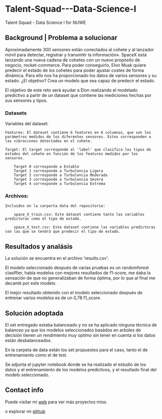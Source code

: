 # Talent-Squad---Data-Science-I
Talent Squad - Data Science I for NUWE


## Background | Problema a solucionar

Aproximadamente 300 sensores están conectados al cohete y al lanzador móvil para detectar, registrar y transmitir la información». SpaceX está lanzando una nueva cadena de cohetes con un nuevo propósito de negocio, rocket-commerce. Para poder conseguirlo, Elon Musk quiere predecir el estado de los cohetes para poder ajustar costes de forma dinámica. Para ello nos ha proporcionado los datos de varios sensores y su estado. ¿El objetivo? Crea un modelo que sea capaz de predecir el estado.

El objetivo de este reto será ayudar a Elon realizando el modelado predictivo a partir de un dataset que contiene las mediciones hechas por sus sensores y tipos.

### Datasets
Variables del dataset:

    Features: El dataset contiene 6 features en 6 columnas, que son los parámetros medidos de los diferentes sensores. Estos corresponden a las vibraciones detectadas en el cohete.

    Target: El target corresponde al 'label' que clasifica los tipos de estados del cohete en función de los features medidos por los sensores.

        Target 0 corresponde a Estable
        Target 1 corresponde a Turbulencia Ligera
        Target 2 corresponde a Turbulencia Moderada
        Target 3 corresponde a Turbulencia Severa
        Target 4 corresponde a Turbulencia Extrema
### Archivos:

    Incluidos en la carperta data del repositorio:

        space_X_train.csv: Este dataset contiene tanto las variables predictoras como el tipo de estado.

        space_X_test.csv: Este dataset contiene las variables predictoras con las que se tendrá que predecir el tipo de estado.

## Resultados y analásis 

La solución se encuentra en el archivo 'results.csv'.

El modelo seleccionado después de varias pruebas es un randomforest clasiffier, había modelos con mejores resultados de f1-score, me daba la sensación de que no generalizaban de forma óptima, por lo que al final me decanté por este modelo.

El mejor resultado obtenido con el modelo seleccionado después de entrenar varios modelos es de un 0,78 f1_score.


## Solución adoptada

El set entregado estaba balanceado y no se ha aplicado ninguna técnica de balanceo ya que los modelos seleccionados basádos en arboles de decisión tienen un rendimiento muy optimo sin tener en cuenta si los datos están desbalanceados.

En la carpeta de data están los set propuestos para el caso, tanto el de entrenamiento como el de test.

Se adjunta el jupyter notebook donde se ha realizado el estudio de los datos y el entrenamiento de los modelos predictivos, y el resultado final del modelo seleccionado.


## Contact info 

Puede visitar mi [web](https://enriquerevueltagarcia.com) para ver más proyectos mios.

o explorar mi [github](https://github.com/Gobuub)
